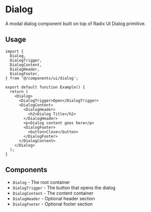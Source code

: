 # Dialog

A modal dialog component built on top of Radix UI Dialog primitive.

## Usage

```tsx
import {
  Dialog,
  DialogTrigger,
  DialogContent,
  DialogHeader,
  DialogFooter,
} from '@/components/ui/dialog';

export default function Example() {
  return (
    <Dialog>
      <DialogTrigger>Open</DialogTrigger>
      <DialogContent>
        <DialogHeader>
          <h2>Dialog Title</h2>
        </DialogHeader>
        <p>Dialog content goes here</p>
        <DialogFooter>
          <button>Close</button>
        </DialogFooter>
      </DialogContent>
    </Dialog>
  );
}
```

## Components

- `Dialog` - The root container
- `DialogTrigger` - The button that opens the dialog
- `DialogContent` - The content container
- `DialogHeader` - Optional header section
- `DialogFooter` - Optional footer section
